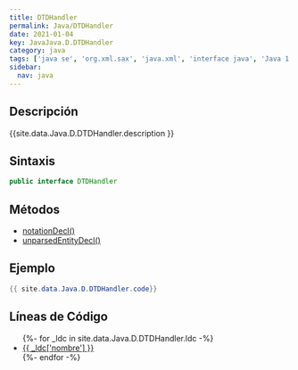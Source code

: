 ```yaml
---
title: DTDHandler
permalink: Java/DTDHandler
date: 2021-01-04
key: JavaJava.D.DTDHandler
category: java
tags: ['java se', 'org.xml.sax', 'java.xml', 'interface java', 'Java 1.4', 'SAX Java 1.0']
sidebar: 
  nav: java
---
```


## Descripción
{{site.data.Java.D.DTDHandler.description }}

## Sintaxis
~~~java
public interface DTDHandler
~~~

## Métodos
* [notationDecl()](/Java/DTDHandler/notationDecl)
* [unparsedEntityDecl()](/Java/DTDHandler/unparsedEntityDecl)

## Ejemplo
~~~java
{{ site.data.Java.D.DTDHandler.code}}
~~~

## Líneas de Código
<ul>
{%- for _ldc in site.data.Java.D.DTDHandler.ldc -%}
   <li>
       <a href="{{_ldc['url'] }}">{{ _ldc['nombre'] }}</a>
   </li>
{%- endfor -%}
</ul>
